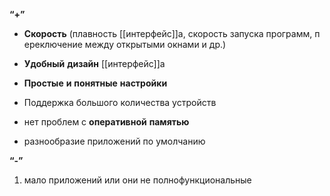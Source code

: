 **“+”**
-   **Скорость** (плавность [[интерфейс]]а, скорость запуска программ, переключение между открытыми окнами и др.)
    

- **Удобный** **дизайн** [[интерфейс]]а
    

-   **Простые** **и** **понятные** **настройки**
    

- Поддержка большого количества устройств
    
- нет проблем с **оперативной** **памятью**
    
- разнообразие приложений по умолчанию
    

**“-”**
1.  мало приложений или они не полнофункциональные